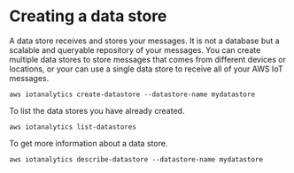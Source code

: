 # Creating a data store<a name="create-data-store"></a>

A data store receives and stores your messages\. It is not a database but a scalable and queryable repository of your messages\. You can create multiple data stores to store messages that comes from different devices or locations, or your can use a single data store to receive all of your AWS IoT messages\.

```
aws iotanalytics create-datastore --datastore-name mydatastore
```

To list the data stores you have already created\.

```
aws iotanalytics list-datastores
```

To get more information about a data store\.

```
aws iotanalytics describe-datastore --datastore-name mydatastore
```